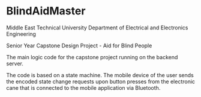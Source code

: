 # BlindAidMaster

Middle East Technical University Department of Electrical and Electronics Engineering

Senior Year Capstone Design Project - Aid for Blind People

The main logic code for the capstone project running on the backend server.

The code is based on a state machine. The mobile device of the user sends
the encoded state change requests upon button presses from the electronic
cane that is connected to the mobile application via Bluetooth.
